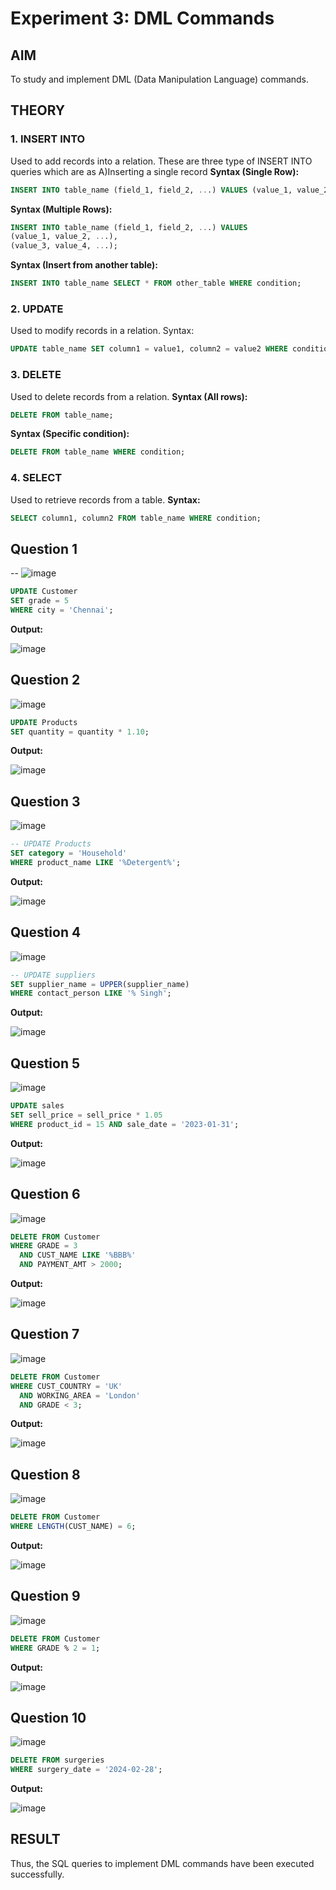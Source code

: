 # Experiment 3: DML Commands

## AIM
To study and implement DML (Data Manipulation Language) commands.

## THEORY

### 1. INSERT INTO
Used to add records into a relation.
These are three type of INSERT INTO queries which are as
A)Inserting a single record
**Syntax (Single Row):**
```sql
INSERT INTO table_name (field_1, field_2, ...) VALUES (value_1, value_2, ...);
```
**Syntax (Multiple Rows):**
```sql
INSERT INTO table_name (field_1, field_2, ...) VALUES
(value_1, value_2, ...),
(value_3, value_4, ...);
```
**Syntax (Insert from another table):**
```sql
INSERT INTO table_name SELECT * FROM other_table WHERE condition;
```
### 2. UPDATE
Used to modify records in a relation.
Syntax:
```sql
UPDATE table_name SET column1 = value1, column2 = value2 WHERE condition;
```
### 3. DELETE
Used to delete records from a relation.
**Syntax (All rows):**
```sql
DELETE FROM table_name;
```
**Syntax (Specific condition):**
```sql
DELETE FROM table_name WHERE condition;
```
### 4. SELECT
Used to retrieve records from a table.
**Syntax:**
```sql
SELECT column1, column2 FROM table_name WHERE condition;
```
**Question 1**
--
-- ![image](https://github.com/user-attachments/assets/d3ae6f94-0338-4939-9d49-c95c3e302d1e)


```sql
UPDATE Customer
SET grade = 5
WHERE city = 'Chennai';

```

**Output:**

![image](https://github.com/user-attachments/assets/cd0c3406-c5bc-471b-b5d5-b3477b2dbe35)

**Question 2**
---
![image](https://github.com/user-attachments/assets/122ca041-f9f5-4db9-8671-33959b10dc3a)

```sql
UPDATE Products
SET quantity = quantity * 1.10;

```

**Output:**

![image](https://github.com/user-attachments/assets/45542c91-ee45-4e84-bb35-ca5cec13bdaf)

**Question 3**
---
![image](https://github.com/user-attachments/assets/dc329747-819b-4ba8-9868-dfa6af9da2b1)

```sql
-- UPDATE Products
SET category = 'Household'
WHERE product_name LIKE '%Detergent%';
```

**Output:**

![image](https://github.com/user-attachments/assets/7b519a7c-fe01-4ef7-9f64-9853e108899e)

**Question 4**
---
![image](https://github.com/user-attachments/assets/84d55697-91c5-49a8-86af-c4502d26073a)

```sql
-- UPDATE suppliers
SET supplier_name = UPPER(supplier_name)
WHERE contact_person LIKE '% Singh';

```

**Output:**

![image](https://github.com/user-attachments/assets/543b9b65-352d-429a-b7c0-17cbfa15054b)

**Question 5**
---
![image](https://github.com/user-attachments/assets/43c51949-f3f5-4604-802a-fc3b037b7723)

```sql
UPDATE sales
SET sell_price = sell_price * 1.05
WHERE product_id = 15 AND sale_date = '2023-01-31';

```

**Output:**

![image](https://github.com/user-attachments/assets/911d7e54-53d9-41e7-a184-7ba44c539ba0)

**Question 6**
---
![image](https://github.com/user-attachments/assets/2fa49e84-80d7-4c0b-898e-002fa556bc43)

```sql
DELETE FROM Customer
WHERE GRADE = 3
  AND CUST_NAME LIKE '%BBB%'
  AND PAYMENT_AMT > 2000;
```

**Output:**

![image](https://github.com/user-attachments/assets/71d64dd6-170f-4b7b-b9bc-666ebdddd501)

**Question 7**
---
![image](https://github.com/user-attachments/assets/a7806300-af05-4bd7-8ce7-fb8d4758720c)

```sql
DELETE FROM Customer
WHERE CUST_COUNTRY = 'UK'
  AND WORKING_AREA = 'London'
  AND GRADE < 3;
```

**Output:**

![image](https://github.com/user-attachments/assets/506be834-a24e-46d2-920e-923c2bfbb161)

**Question 8**
---
![image](https://github.com/user-attachments/assets/a549d7d5-6216-4e67-81c3-e08607bc4d18)

```sql
DELETE FROM Customer
WHERE LENGTH(CUST_NAME) = 6;
```

**Output:**

![image](https://github.com/user-attachments/assets/7bcf1616-2d29-4a73-a825-20e94f98f9a8)

**Question 9**
---
![image](https://github.com/user-attachments/assets/1de12681-2c3d-4805-95de-cf2b575af5fa)

```sql
DELETE FROM Customer
WHERE GRADE % 2 = 1;
```

**Output:**

![image](https://github.com/user-attachments/assets/185849a8-5b74-42e7-937c-3b029e2f3b4d)

**Question 10**
---
![image](https://github.com/user-attachments/assets/9a1beadd-c792-45e3-babf-63b84be7b88c)

```sql
DELETE FROM surgeries
WHERE surgery_date = '2024-02-28';
```

**Output:**

![image](https://github.com/user-attachments/assets/ad587c27-eaa0-42ef-ab55-a7cb904ec2f9)

## RESULT
Thus, the SQL queries to implement DML commands have been executed successfully.
